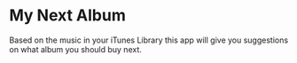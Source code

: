 # My Next Album

Based on the music in your iTunes Library this app will give you suggestions on what album you should buy next.
